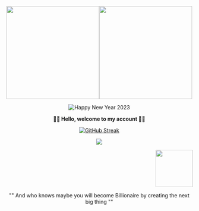 <div align="center">
 
<div style="display: flex; justify-content: center; align-items: center">
<img src="https://media0.giphy.com/media/mmlF7cNkjlNgQizz57/giphy.gif" width="250"/>
<img src="https://media2.giphy.com/media/NxpMNq17Y2Khq/giphy.gif" width="250"/>
</div>
 
![](https://media0.giphy.com/media/85NnIB9yB2kdBg48b1/giphy.gif "Happy New Year 2023")

**👋🏾 Hello, welcome to my account 👋🏾**

[![GitHub Streak](https://github-readme-streak-stats.herokuapp.com?user=ks-krimi&theme=prussian&mode=weekly&background=FFFFFF00&dates=4B86B&fire=c9510c&ring=c9510c&sideNums=4B86B&sideLabels=4B86B&currStreakLabel=c9510c&currStreakNum=c9510c&border=00000000&stroke=00000000)](https://git.io/streak-stats)

![](https://komarev.com/ghpvc/?username=ks-krimi&color=c9510c&label=Thank+you+for+your+visit+🥰)

<div align="right">
<img src="https://media2.giphy.com/media/77WemchqqLlN72mfKp/giphy.gif" width="100"/>
</div>

"" And who knows maybe you will become Billionaire by creating the next big thing ""

</div>

<!--
### Hello 👋
**ks-krimi/ks-krimi** is a ✨ _special_ ✨ repository because its `README.md` (this file) appears on your GitHub profile.😎✌️

Here are some ideas to get you started:

- 🔭 I’m currently working on ...
- 🌱 I’m currently learning ...
- 👯 I’m looking to collaborate on ...
- 🤔 I’m looking for help with ...
- 💬 Ask me about ...
- 📫 How to reach me: ...
- 😄 Pronouns: ...
- ⚡ Fun fact: ...
-->
